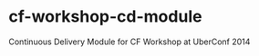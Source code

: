 cf-workshop-cd-module
=====================

Continuous Delivery Module for CF Workshop at UberConf 2014
